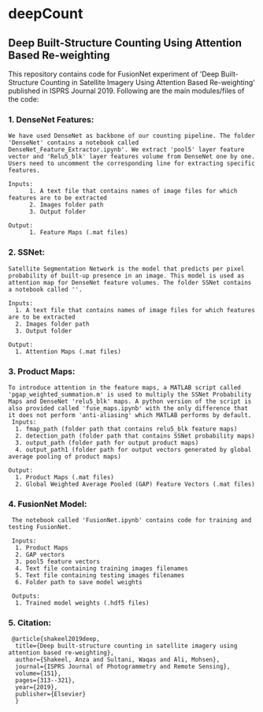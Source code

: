 # deepCount
## Deep Built-Structure Counting Using Attention Based Re-weighting

This repository contains code for FusionNet experiment of 'Deep Built-Structure Counting in Satellite Imagery Using Attention Based Re-weighting' published in ISPRS Journal 2019. Following are the main modules/files of the code:

### 1. DenseNet Features:
    We have used DenseNet as backbone of our counting pipeline. The folder 'DenseNet' contains a notebook called DenseNet_Feature_Extractor.ipynb'. We extract 'pool5' layer feature vector and 'Relu5_blk' layer features volume from DenseNet one by one. Users need to uncomment the corresponding line for extracting specific features.
    
    Inputs:
          1. A text file that contains names of image files for which features are to be extracted
          2. Images folder path
          3. Output folder
      
    Output:
          1. Feature Maps (.mat files)
      
### 2. SSNet:
    Satellite Segmentation Network is the model that predicts per pixel probability of built-up presence in an image. This model is used as attention map for DenseNet feature volumes. The folder SSNet contains a notebook called ''.
    
    Inputs:
      1. A text file that contains names of image files for which features are to be extracted
      2. Images folder path
      3. Output folder
      
    Output:
      1. Attention Maps (.mat files)
      
### 3. Product Maps:
    To introduce attention in the feature maps, a MATLAB script called 'pgap_weighted_summation.m' is used to multiply the SSNet Probability Maps and DenseNet 'relu5_blk' maps. A python version of the script is also provided called 'fuse_maps.ipynb' with the only difference that it does not perform 'anti-aliasing' which MATLAB performs by default.
     Inputs:
      1. fmap_path (folder path that contains relu5_blk feature maps)
      2. detection_path (folder path that contains SSNet probability maps)
      3. output_path (folder path for output product maps)
      4. output_path1 (folder path for output vectors generated by global average pooling of product maps)
      
    Output:
      1. Product Maps (.mat files)
      2. Global Weighted Average Pooled (GAP) Feature Vectors (.mat files)
      
 ### 4. FusionNet Model:
     The notebook called 'FusionNet.ipynb' contains code for training and testing FusionNet.
     
     Inputs:
      1. Product Maps
      2. GAP vectors
      3. pool5 feature vectors
      4. Text file containing training images filenames
      5. Text file containing testing images filenames
      6. Folder path to save model weights
      
     Outputs:
      1. Trained model weights (.hdf5 files)
      
      
 ### 5. Citation:
     @article{shakeel2019deep,
      title={Deep built-structure counting in satellite imagery using attention based re-weighting},
      author={Shakeel, Anza and Sultani, Waqas and Ali, Mohsen},
      journal={ISPRS Journal of Photogrammetry and Remote Sensing},
      volume={151},
      pages={313--321},
      year={2019},
      publisher={Elsevier}
      }
 
      
